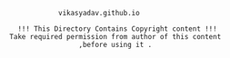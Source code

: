                   vikasyadav.github.io

        !!! This Directory Contains Copyright content !!!
      Take required permission from author of this content
                       ,before using it .

